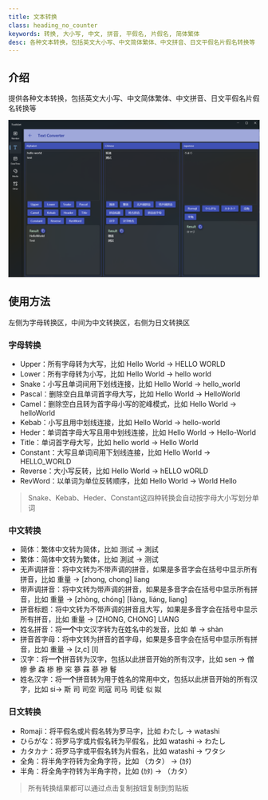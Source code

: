 ```yaml
---
title: 文本转换
class: heading_no_counter
keywords: 转换, 大小写, 中文, 拼音, 平假名, 片假名, 简体繁体
desc: 各种文本转换，包括英文大小写、中文简体繁体、中文拼音、日文平假名片假名转换等
---
```


## 介绍

提供各种文本转换，包括英文大小写、中文简体繁体、中文拼音、日文平假名片假名转换等

![](../../assets/images/ToolsSet/TSTConv.png)

## 使用方法

左侧为字母转换区，中间为中文转换区，右侧为日文转换区

### 字母转换

  * Upper：所有字母转为大写，比如 Hello World -> HELLO WORLD
  * Lower：所有字母转为小写，比如 Hello World -> hello world
  * Snake：小写且单词间用下划线连接，比如 Hello World -> hello_world
  * Pascal：删除空白且单词首字母大写，比如 Hello World -> HelloWorld
  * Camel：删除空白且转为首字母小写的驼峰模式，比如 Hello World -> helloWorld
  * Kebab：小写且用中划线连接，比如 Hello World -> hello-world
  * Heder：单词首字母大写且用中划线连接，比如 Hello World -> Hello-World
  * Title：单词首字母大写，比如 hello world -> Hello World
  * Constant：大写且单词间用下划线连接，比如 Hello World -> HELLO_WORLD
  * Reverse：大小写反转，比如 Hello World -> hELLO  wORLD
  * RevWord：以单词为单位反转顺序，比如 Hello World -> World Hello  
  > Snake、Kebab、Heder、Constant这四种转换会自动按字母大小写划分单词

### 中文转换

  * 简体：繁体中文转为简体，比如 测试 -> 測試
  * 繁体：简体中文转为繁体，比如 測試 -> 测试
  * 无声调拼音：将中文转为不带声调的拼音，如果是多音字会在括号中显示所有拼音，比如 重量 -> [zhong, chong] liang
  * 带声调拼音：将中文转为带声调的拼音，如果是多音字会在括号中显示所有拼音，比如 重量 -> [zhòng, chóng] [liàng, liáng, liang]
  * 拼音标题：将中文转为不带声调的拼音且大写，如果是多音字会在括号中显示所有拼音，比如 重量 -> [ZHONG, CHONG] LIANG
  * 姓名拼音：将**一个**中文汉字转为在姓名中的发音，比如 单 -> shàn
  * 拼音首字母：将中文转为拼音的首字母，如果是多音字会在括号中显示所有拼音，比如 重量 -> [z,c] [l]
  * 汉字：将**一个**拼音转为汉字，包括以此拼音开始的所有汉字，比如 sen -> 僧 幓 曑 森 椮 槮 穼 篸 罧 蔘 襂 鬙
  * 姓名汉字：将**一个**拼音转为用于姓名的常用中文，包括以此拼音开始的所有汉字，比如 si-> 斯 司 司空 司寇 司马 司徒 似 姒

### 日文转换

  * Romaji：将平假名或片假名转为罗马字，比如 わたし -> watashi
  * ひらがな：将罗马字或片假名转为平假名，比如 watashi -> わたし
  * カタカナ：将罗马字或平假名转为片假名，比如 watashi -> ワタシ
  * 全角：将半角字符转为全角字符，比如 （カタ） -> (ｶﾀ)
  * 半角：将全角字符转为半角字符，比如 (ｶﾀ) -> （カタ）
  
> 所有转换结果都可以通过点击复制按钮复制到剪贴板